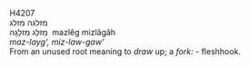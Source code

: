 <body>
  <p>H4207<br>  מזלגה    מזלג  <br> מַזלֵג  מִזלָגָה  ‎  mazlêg  mizlâgâh  <br><i>maz-layg‘,</i> <i>miz-law-gaw‘ </i><br>From an unused root meaning to <i>draw</i> up; a <i>fork: - </i>fleshhook.<br></p>
 </body>